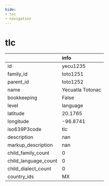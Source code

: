 ```yaml
---
hide:
- toc
- navigation
---
```

# tlc
|                      | info             |
|:---------------------|:-----------------|
| id                   | yecu1235         |
| family_id            | toto1251         |
| parent_id            | toto1252         |
| name                 | Yecuatla Totonac |
| bookkeeping          | False            |
| level                | language         |
| latitude             | 20.1765          |
| longitude            | -96.8741         |
| iso639P3code         | tlc              |
| description          | nan              |
| markup_description   | nan              |
| child_family_count   | 0                |
| child_language_count | 0                |
| child_dialect_count  | 0                |
| country_ids          | MX               |